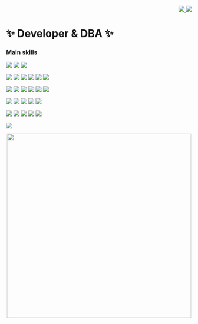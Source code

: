 <p align="right">
  <a href="https://www.linkedin.com/in/franksorro">
    <img src="https://img.shields.io/static/v1?label=&message=LinkedIn&color=0e76a8&style=for-the-badge&logo=linkedin&logoColor=white" />
  </a>
  <a href="https://twitter.com/bigsorrent">
    <img src="https://img.shields.io/static/v1?label=&message=Twitter&color=00acee&style=for-the-badge&logo=twitter&logoColor=white" />        
  </a>
</p>

# ✨ Developer & DBA ✨

### Main skills
<p align="left">
  <img src="https://img.shields.io/static/v1?label=&message=.NET&color=512bd4&style=for-the-badge&logo=visual-studio&logoColor=white" />
  <img src="https://img.shields.io/static/v1?label=&message=PHP&color=777bb4&style=for-the-badge&logo=php&logoColor=white" />
  <img src="https://img.shields.io/static/v1?label=&message=Swift&color=fa7343&style=for-the-badge&logo=swift&logoColor=white" />
</p>

<p align="left">
  <img src="https://img.shields.io/static/v1?label=&message=AWS&color=232f3e&style=for-the-badge&logo=amazon-aws&logoColor=white" />
  <img src="https://img.shields.io/static/v1?label=&message=Azure&color=0089d6&style=for-the-badge&logo=microsoft-azure&logoColor=white" />
  <img src="https://img.shields.io/static/v1?label=&message=Google%20Cloud&color=4285f4&style=for-the-badge&logo=google-cloud&logoColor=white" />
  <img src="https://img.shields.io/static/v1?label=&message=Firebase&color=ffca28&style=for-the-badge&logo=firebase&logoColor=black" />
  <img src="https://img.shields.io/static/v1?label=&message=Docker&color=0db7ed&style=for-the-badge&logo=docker&logoColor=white" />
  <img src="https://img.shields.io/static/v1?label=&message=Oracle%20cloud&color=d05433&style=for-the-badge&logo=oracle&logoColor=white" />
</p>

<p align="left">
  <img src="https://img.shields.io/static/v1?label=&message=MySQL&color=4479a1&style=for-the-badge&logo=mysql&logoColor=white" />
  <img src="https://img.shields.io/static/v1?label=&message=MS%20SQL%20Server&color=cc2927&style=for-the-badge&logo=microsoft-sql-server&logoColor=white" />
  <img src="https://img.shields.io/static/v1?label=&message=PostgreSQL&color=336791&style=for-the-badge&logo=postgresql&logoColor=white" />
  <img src="https://img.shields.io/static/v1?label=&message=SQLite&color=003b57&style=for-the-badge&logo=sqlite&logoColor=white" />
  <img src="https://img.shields.io/static/v1?label=&message=Realm&color=39477f&style=for-the-badge&logo=realm&logoColor=white" />
  <img src="https://img.shields.io/static/v1?label=&message=Mongo-DB&color=589636&style=for-the-badge&logo=mongodb&logoColor=white" />
</p>

<p align="left">
  <img src="https://img.shields.io/static/v1?label=&message=Git&color=f05032&style=for-the-badge&logo=git&logoColor=white" />
  <img src="https://img.shields.io/static/v1?label=&message=GitHub&color=181717&style=for-the-badge&logo=github&logoColor=white" />
  <img src="https://img.shields.io/static/v1?label=&message=GitHub%20actions&color=256DDE&style=for-the-badge&logo=github-actions&logoColor=white" />
  <img src="https://img.shields.io/static/v1?label=&message=Bit%20Bucket&color=0052cc&style=for-the-badge&logo=Bitbucket&logoColor=white" />
  <img src="https://img.shields.io/static/v1?label=&message=DevOps&color=0078d4&style=for-the-badge&logo=tfs&logoColor=white" />
</p>

<p align="left">
  <img src="https://img.shields.io/static/v1?label=&message=Teams&color=5558af&style=for-the-badge&logo=microsoft-teams&logoColor=white" />
  <img src="https://img.shields.io/static/v1?label=&message=Zoom&color=2d8cff&style=for-the-badge&logo=zoom&logoColor=white" />
  <img src="https://img.shields.io/static/v1?label=&message=Slack&color=3e0d24&style=for-the-badge&logo=slack&logoColor=white" />
  <img src="https://img.shields.io/static/v1?label=&message=ClickUp&color=7485fc&style=for-the-badge&logo=clickup&logoColor=white" />
  <img src="https://img.shields.io/static/v1?label=&message=asana&color=f06a6a&style=for-the-badge&logo=asana&logoColor=white" />
</p>
          
<p align="left">
  <img src="https://img.shields.io/static/v1?label=&message=MarkDown&color=000000&style=for-the-badge&logo=markdown&logoColor=white" />
</p>

<p align="center">
  <a href="#"><img src="https://github-readme-stats.vercel.app/api?username=franksorro&show_icons=true&count_private=true&theme=dark" width="500"></a>
</p>
